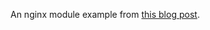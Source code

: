 An nginx module example from [this blog
post](http://lin-techdet.blogspot.ru/2012/08/nginx-myutil.html).

